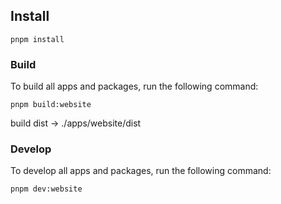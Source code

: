 ## Install
```
pnpm install
```
### Build

To build all apps and packages, run the following command:

```
pnpm build:website
```

build dist -> ./apps/website/dist

### Develop

To develop all apps and packages, run the following command:

```
pnpm dev:website
```

